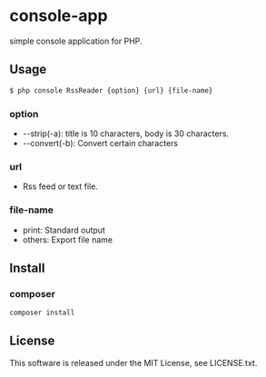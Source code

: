 # console-app
simple console application for PHP.

## Usage

```bash
$ php console RssReader {option} {url} {file-name}
```

### option
+ --strip(-a): title is 10 characters, body is 30 characters.
+ --convert(-b): Convert certain characters

### url
+ Rss feed or text file.

### file-name
+ print: Standard output
+ others: Export file name

## Install

### composer

```bash
composer install
```

## License

This software is released under the MIT License, see LICENSE.txt.
